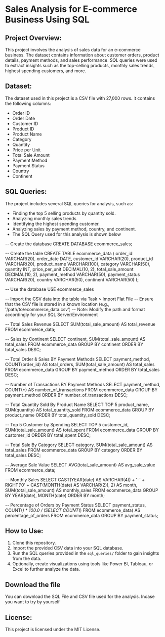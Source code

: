 # Sales Analysis for E-commerce Business Using SQL

## Project Overview:
This project involves the analysis of sales data for an e-commerce business. The dataset contains information about customer orders, product details, payment methods, and sales performance. SQL queries were used to extract insights such as the top-selling products, monthly sales trends, highest spending customers, and more.

## Dataset:
The dataset used in this project is a CSV file with 27,000 rows. It contains the following columns:
- Order ID
- Order Date
- Customer ID
- Product ID
- Product Name
- Category
- Quantity
- Price per Unit
- Total Sale Amount
- Payment Method
- Payment Status
- Country
- Continent

## SQL Queries:
The project includes several SQL queries for analysis, such as:
- Finding the top 5 selling products by quantity sold.
- Analyzing monthly sales trends.
- Identifying the highest spending customer.
- Analyzing sales by payment method, country, and continent.
- The SQL Query used for this analysis is shown below

-- Create the database
CREATE DATABASE ecommerce_sales;

-- Create the table
CREATE TABLE ecommerce_data (
    order_id VARCHAR(20),
    order_date DATE,
    customer_id VARCHAR(20),
    product_id VARCHAR(20),
    product_name VARCHAR(100),
    category VARCHAR(50),
    quantity INT,
    price_per_unit DECIMAL(10, 2),
    total_sale_amount DECIMAL(10, 2),
    payment_method VARCHAR(50),
    payment_status VARCHAR(20),
    country VARCHAR(50),
    continent VARCHAR(50)
);
  

-- Use the database
USE ecommerce_sales


-- Import the CSV data into the table via Task > Import Flat File
-- Ensure that the CSV file is stored in a known location (e.g., '/path/to/ecommerce_data.csv')
-- Note: Modify the path and format accordingly for your SQL Server/Environment


-- Total Sales Revenue
SELECT SUM(total_sale_amount) AS total_revenue
FROM ecommerce_data;


--  Sales by Continent
SELECT continent, SUM(total_sale_amount) AS total_sales
FROM ecommerce_data
GROUP BY continent
ORDER BY total_sales DESC;


-- Total Order & Sales BY Payment Methods
SELECT payment_method, COUNT(order_id) AS total_orders, SUM(total_sale_amount) AS total_sales
FROM ecommerce_data
GROUP BY payment_method
ORDER BY total_sales DESC;


-- Number of Transactions BY Payment Methods
SELECT payment_method, COUNT(*) AS number_of_transactions
FROM ecommerce_data
GROUP BY payment_method
ORDER BY number_of_transactions DESC;


  -- Total Quantity Sold By Product Name
SELECT TOP 5 product_name, SUM(quantity) AS total_quantity_sold
FROM ecommerce_data
GROUP BY product_name
ORDER BY total_quantity_sold DESC;


-- Top 5 Customer by Spending
SELECT TOP 5 customer_id, SUM(total_sale_amount) AS total_spent
FROM ecommerce_data
GROUP BY customer_id
ORDER BY total_spent DESC;


-- Total Sale By Category
SELECT category, SUM(total_sale_amount) AS total_sales
FROM ecommerce_data
GROUP BY category
ORDER BY total_sales DESC;


-- Average Sale Value
SELECT AVG(total_sale_amount) AS avg_sale_value
FROM ecommerce_data;


-- Monthly Sales
SELECT 
    CAST(YEAR(date) AS VARCHAR(4)) + '-' + RIGHT('0' + CAST(MONTH(date) AS VARCHAR(2)), 2) AS month,
    SUM(total_sale_amount) AS monthly_sales
FROM ecommerce_data
GROUP BY YEAR(date), MONTH(date)
ORDER BY month;


-- Percentage of Orders by Payment Status
SELECT payment_status, COUNT(*) * 100.0 / (SELECT COUNT(*) FROM ecommerce_data) AS percentage_of_orders
FROM ecommerce_data
GROUP BY payment_status;


## How to Use:
1. Clone this repository.
2. Import the provided CSV data into your SQL database.
3. Run the SQL queries provided in the `sql_queries/` folder to gain insights from the data.
4. Optionally, create visualizations using tools like Power BI, Tableau, or Excel to further analyze the data.
## Download the file
You can download the SQL File and CSV file used for the analysis. Incase you want to try by yourself 

## License:
This project is licensed under the MIT License.
